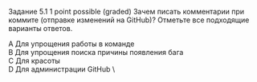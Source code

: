 Задание 5.1
1 point possible (graded)
Зачем писать комментарии при коммите (отправке изменений на GitHub)?
Отметьте все подходящие варианты ответов.

A Для упрощения работы в команде \
B Для упрощения поиска причины появления бага \
C Для красоты \
D Для администрации GitHub \